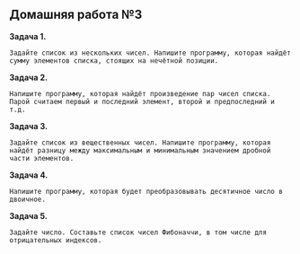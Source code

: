 ## Домашняя работа №3

**Задача 1.** 

    Задайте список из нескольких чисел. Напишите программу, которая найдёт сумму элементов списка, стоящих на нечётной позиции.

**Задача 2.** 

    Напишите программу, которая найдёт произведение пар чисел списка. Парой считаем первый и последний элемент, второй и предпоследний и т.д.

**Задача 3.** 

    Задайте список из вещественных чисел. Напишите программу, которая найдёт разницу между максимальным и минимальным значением дробной части элементов.

**Задача 4.** 

    Напишите программу, которая будет преобразовывать десятичное число в двоичное.

**Задача 5.** 

    Задайте число. Составьте список чисел Фибоначчи, в том числе для отрицательных индексов.